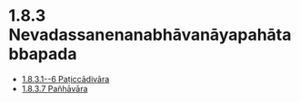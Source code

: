 # 1.8.3 Nevadassanenanabhāvanāyapahātabbapada

* [1.8.3.1--6 Paṭiccādivāra](1.8.3/1.8.3.1--6.md)
* [1.8.3.7 Pañhāvāra](1.8.3/1.8.3.7.md)
